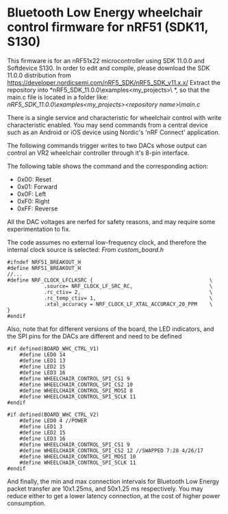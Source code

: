 # Bluetooth Low Energy wheelchair control firmware for nRF51 (SDK11, S130)

This firmware is for an nRF51x22 microcontroller using SDK 11.0.0 and Softdevice S130. 
In order to edit and compile, please download the SDK 11.0.0 distribution from https://developer.nordicsemi.com/nRF5_SDK/nRF5_SDK_v11.x.x/
Extract the repository into *nRF5_SDK_11.0.0\examples\<my_projects>\ *, so that the main.c file is located in a folder like:
_nRF5_SDK_11.0.0\examples\<my_projects>\<repository name>\main.c_


There is a single service and characteristic for wheelchair control with write characteristic enabled. 
You may send commands from a central device such as an Android or iOS device using Nordic's 'nRF Connect' application.

The following commands trigger writes to two DACs whose output can control an VR2 wheelchair controller through it's 8-pin interface.

The following table shows the command and the corresponding action:
- 0x00: Reset
- 0x01: Forward
- 0x0F: Left
- 0xF0: Right
- 0xFF: Reverse

All the DAC voltages are nerfed for safety reasons, and may require some experimentation to fix. 

The code assumes no external low-frequency clock, and therefore the internal clock source is selected: 
_From custom_board.h_
```
#ifndef NRF51_BREAKOUT_H
#define NRF51_BREAKOUT_H
//...
#define NRF_CLOCK_LFCLKSRC {                                      \
            .source= NRF_CLOCK_LF_SRC_RC,                         \
            .rc_ctiv= 2,                                          \
            .rc_temp_ctiv= 1,                                     \
            .xtal_accuracy = NRF_CLOCK_LF_XTAL_ACCURACY_20_PPM    \
}
#endif
```

Also, note that for different versions of the board, the LED indicators, and the SPI pins for the DACs are different and need to be defined
```
#if defined(BOARD_WHC_CTRL_V1)
	#define LED0 14
	#define LED1 13
	#define LED2 15
	#define LED3 16
	#define WHEELCHAIR_CONTROL_SPI_CS1 9
	#define WHEELCHAIR_CONTROL_SPI_CS2 10
	#define WHEELCHAIR_CONTROL_SPI_MOSI 8
	#define WHEELCHAIR_CONTROL_SPI_SCLK 11
#endif

#if defined(BOARD_WHC_CTRL_V2)
	#define LED0 4 //POWER
	#define LED1 3
	#define LED2 15
	#define LED3 16
	#define WHEELCHAIR_CONTROL_SPI_CS1 9
	#define WHEELCHAIR_CONTROL_SPI_CS2 12 //SWAPPED 7:28 4/26/17 
	#define WHEELCHAIR_CONTROL_SPI_MOSI 10
	#define WHEELCHAIR_CONTROL_SPI_SCLK 11
#endif
```

And finally, the min and max connection intervals for Bluetooth Low Energy packet transfer are 10x1.25ms, and 50x1.25 ms respectively. You may reduce either to get a lower latency connection, at the cost of higher power consumption. 
